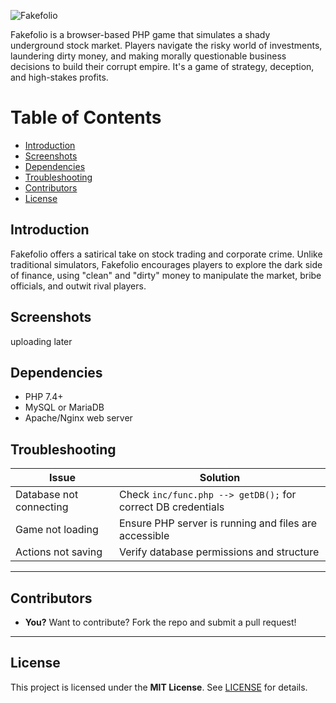 ![Fakefolio](https://github.com/user-attachments/assets/608ffee9-7f82-4556-b1db-34878f6add9f)

Fakefolio is a browser-based PHP game that simulates a shady underground stock market. Players navigate the risky world of investments, laundering dirty money, and making morally questionable business decisions to build their corrupt empire. It's a game of strategy, deception, and high-stakes profits.

# Table of Contents

- [Introduction](#introduction)
- [Screenshots](#screenshots)
- [Dependencies](#dependencies)
- [Troubleshooting](#troubleshooting)
- [Contributors](#contributors)
- [License](#license)

## Introduction
Fakefolio offers a satirical take on stock trading and corporate crime. Unlike traditional simulators, Fakefolio encourages players to explore the dark side of finance, using "clean" and "dirty" money to manipulate the market, bribe officials, and outwit rival players.

## Screenshots
uploading later

## Dependencies
- PHP 7.4+
- MySQL or MariaDB
- Apache/Nginx web server

## Troubleshooting

| Issue                        | Solution                                                     |
|-----------------------------|---------------------------------------------------------------|
| Database not connecting     | Check `inc/func.php --> getDB();` for correct DB credentials  |
| Game not loading            | Ensure PHP server is running and files are accessible         |
| Actions not saving          | Verify database permissions and structure                     |

---

## Contributors

- **You?** Want to contribute? Fork the repo and submit a pull request!

---

## License

This project is licensed under the **MIT License**. See [LICENSE](LICENSE) for details.
